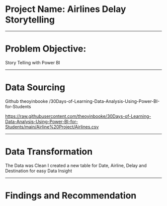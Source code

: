 
 
# Project Name: Airlines Delay Storytelling

---
# Problem Objective:   
Story Telling with Power BI



---
# Data Sourcing
Github 
theoyinbooke /30Days-of-Learning-Data-Analysis-Using-Power-BI-for-Students

https://raw.githubusercontent.com/theoyinbooke/30Days-of-Learning-Data-Analysis-Using-Power-BI-for-Students/main/Airline%20Project/Airlines.csv


---
# Data Transformation

The Data was Clean
I created a new table for Date, Airline, Delay and Destination for easy Data Insight


---
# Findings and Recommendation

